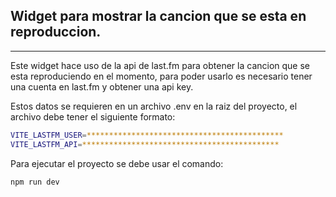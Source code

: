 ## Widget para mostrar la cancion que se esta en reproduccion.

---

Este widget hace uso de la api de last.fm para obtener la cancion que se esta reproduciendo en el
momento, para poder usarlo es necesario tener una cuenta en last.fm y obtener una api key.

Estos datos se requieren en un archivo .env en la raiz del proyecto, el archivo debe tener el
siguiente formato:

```bash
VITE_LASTFM_USER=********************************************
VITE_LASTFM_API=********************************************
```

Para ejecutar el proyecto se debe usar el comando:

```bash
npm run dev
```

[img1]: /src/assets/sample.png 'sample'
